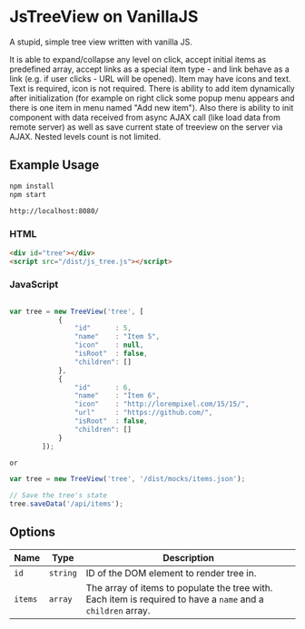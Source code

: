 # JsTreeView on VanillaJS

A stupid, simple tree view written with vanilla JS.

It is able to expand/collapse any level on click, accept initial items as predefined array, accept links as a special item type - and link behave as a link (e.g. if user clicks - URL will be opened). Item may have icons and text. Text is required, icon is not required. There is ability to add item dynamically after initialization (for example on right click some popup menu appears and there is one item in menu named "Add new item"). Also there is ability to init component with data received from async AJAX call (like load data from remote server) as well as save current state of treeview  on the server via AJAX.
Nested levels count is not limited.

## Example Usage

```bash
npm install
npm start

http://localhost:8080/
```

### HTML

```html
<div id="tree"></div>
<script src="/dist/js_tree.js"></script>
```

### JavaScript

```js

var tree = new TreeView('tree', [
            {
                "id"      : 5,
                "name"    : "Item 5",
                "icon"    : null,
                "isRoot"  : false,
                "children": []
            },
            {
                "id"      : 6,
                "name"    : "Item 6",
                "icon"    : "http://lorempixel.com/15/15/",
				"url"     : "https://github.com/",
                "isRoot"  : false,
                "children": []
            }
        ]);

or

var tree = new TreeView('tree', '/dist/mocks/items.json');

// Save the tree's state
tree.saveData('/api/items');

```

## Options

| Name | Type | Description |
| ---- | ---- | ----------- |
| `id` | `string` | ID of the DOM element to render tree in. |
| `items` | `array` | The array of items to populate the tree with. Each item is required to have a `name` and a `children` array. |
